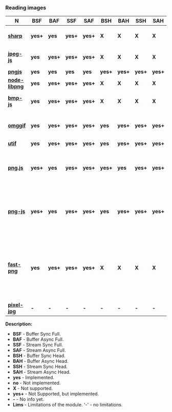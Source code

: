 ### Reading images

| **N** | **BSF** | **BAF** | **SSF** | **SAF** | **BSH** | **BAH** | **SSH** | **SAH** | **Lims** |
| --- | --- | --- | --- | --- | --- | --- | --- | --- | --- |
| [**sharp**](https://github.com/lovell/sharp) | **yes+** | **yes** | **yes+** | **yes+** | **X** | **X** | **X** | **X** | unable to get bit depth |
| [**jpeg-js**](https://github.com/eugeneware/jpeg-js) | **yes** | **yes+** | **yes+** | **yes+** | **X** | **X** | **X** | **X** | unable to get color data |
| [**pngjs**](https://github.com/lukeapage/pngjs) | **yes** | **yes** | **yes** | **yes** | **yes+** | **yes+** | **yes+** | **yes+** | - |
| [**node-libpng**](https://github.com/Prior99/node-libpng) | **yes** | **yes+** | **yes+** | **yes+** | **X** | **X** | **X** | **X** | - |
| [**bmp-js**](https://github.com/shaozilee/bmp-js) | **yes** | **yes+** | **yes+** | **yes+** | **X** | **X** | **X** | **X** | unable to get color data |
| [**omggif**](https://github.com/deanm/omggif) | **yes** | **yes+** | **yes+** | **yes+** | **yes** | **yes+** | **yes+** | **yes+** | unable to get buffer, bit depth, color data |
| [**utif**](https://github.com/photopea/UTIF.js) | **yes** | **yes+** | **yes+** | **yes+** | **yes** | **yes+** | **yes+** | **yes+** | - |
| [**png.js**](https://github.com/arian/pngjs) | **yes+** | **yes** | **yes+** | **yes+** | **yes+** | **yes** | **yes+** | **yes+** | unable to read 1 bit img, img with some kinds of interlacing  |
| [**png-js**](https://github.com/foliojs/png.js) | **yes+** | **yes** | **yes+** | **yes+** | **yes** | **yes+** | **yes+** | **yes+** | unable to read images with some kinds of filter algorithms |
| [**fast-png**](https://github.com/image-js/fast-png) | **yes** | **yes+** | **yes+** | **yes+** | **X** | **X** | **X** | **X** | unable to read images with some kinds of filter algorithms, unable to read interlacing |
| [**pixel-jpg**](https://github.com/59naga/pixel-jpg/) | **-** | **-** | **-** | **-** | **-** | **-** | **-** | **-** | - |
**Description:**
* **BSF** - Buffer Sync Full.
* **BAF** - Buffer Async Full.
* **SSF** - Stream Sync Full.
* **SAF** - Stream Async Full.
* **BSH** - Buffer Sync Head.
* **BAH** - Buffer Async Head.
* **SSH** - Stream Sync Head.
* **SAH** - Stream Async Head.
* **yes** - Implemented.
* **no** - Not implemented.
* **X** - Not supported.
* **yes+** - Not Supported, but implemented.
* **-** - No info yet.
* **Lims** - Limitations of the module. '-' - no limitations.